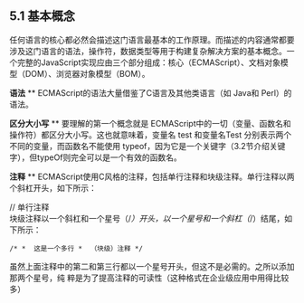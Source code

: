 ## 5.1 基本概念

任何语言的核心都必然会描述这门语言最基本的工作原理。而描述的内容通常都要涉及这门语言的语法，操作符，数据类型等用于构建复杂解决方案的基本概念。一个完整的JavaScript实现应由三个部分组成：核心（ECMAScript）、文档对象模型（DOM）、浏览器对象模型（BOM）。

**语法**
**
ECMAScript的语法大量借鉴了C语言及其他类语言（如 Java和 Perl）的语法。

**区分大小写**
**
要理解的第一个概念就是 ECMAScript中的一切（变量、函数名和操作符）都区分大小写。这也就意味着，变量名 test 和变量名Test 分别表示两个不同的变量，而函数名不能使用 typeof，因为它是一个关键字（3.2节介绍关键字），但typeOf则完全可以是一个有效的函数名。 

**注释**
**
ECMAScript使用C风格的注释，包括单行注释和块级注释。单行注释以两个斜杠开头，如下所示：

// 单行注释  
块级注释以一个斜杠和一个星号（/*）开头，以一个星号和一个斜杠（*/）结尾，如下所示：  

```less
/* *  这是一个多行 *  （块级）注释 */
```

虽然上面注释中的第二和第三行都以一个星号开头，但这不是必需的。之所以添加那两个星号，纯 粹是为了提高注释的可读性（这种格式在企业级应用中用得比较多）
